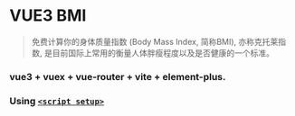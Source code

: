 # VUE3 BMI

> 免费计算你的身体质量指数 (Body Mass Index, 简称BMI), 亦称克托莱指数, 是目前国际上常用的衡量人体胖瘦程度以及是否健康的一个标准。

### vue3 + vuex + vue-router + vite + element-plus.

### Using [`<script setup>`](https://github.com/vuejs/rfcs/pull/227)
